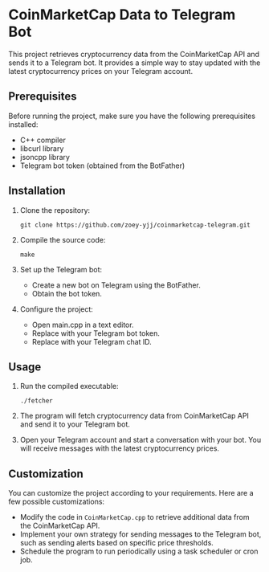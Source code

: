 # **CoinMarketCap Data to Telegram Bot**

This project retrieves cryptocurrency data from the CoinMarketCap API and sends it to a Telegram bot. It provides a simple way to stay updated with the latest cryptocurrency prices on your Telegram account.

## **Prerequisites**

Before running the project, make sure you have the following prerequisites installed:

- C++ compiler
- libcurl library
- jsoncpp library
- Telegram bot token (obtained from the BotFather)

## **Installation**

1. Clone the repository:

    ```
    git clone https://github.com/zoey-yjj/coinmarketcap-telegram.git
    ```

2. Compile the source code:

    ```
    make
    ```

3. Set up the Telegram bot:
    - Create a new bot on Telegram using the BotFather.
    - Obtain the bot token.

4. Configure the project:
    - Open main.cpp in a text editor.
    - Replace <your-bot-token> with your Telegram bot token.
    - Replace <your-chat-id> with your Telegram chat ID.

## **Usage**

1. Run the compiled executable:

    ```
    ./fetcher
    ```

2. The program will fetch cryptocurrency data from CoinMarketCap API and send it to your Telegram bot.

3. Open your Telegram account and start a conversation with your bot. You will receive messages with the latest cryptocurrency prices.

## **Customization**

You can customize the project according to your requirements. Here are a few possible customizations:

- Modify the code in `CoinMarketCap.cpp` to retrieve additional data from the CoinMarketCap API.
- Implement your own strategy for sending messages to the Telegram bot, such as sending alerts based on specific price thresholds.
- Schedule the program to run periodically using a task scheduler or cron job.
